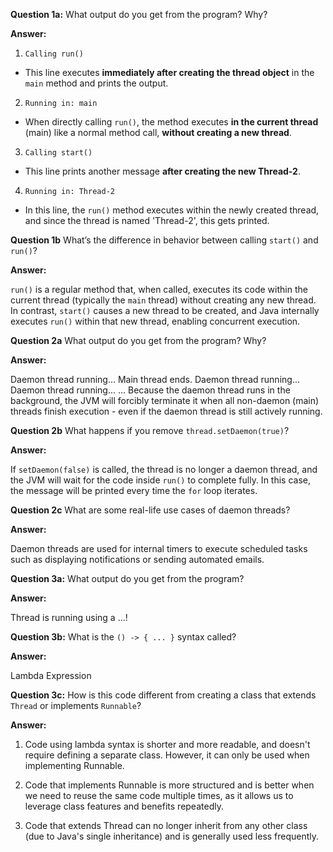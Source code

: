 **Question 1a:** What output do you get from the program? Why?

**Answer:**  

1. `Calling run()`  
- This line executes **immediately after creating the thread object** in the `main` method and prints the output.
2. `Running in: main`  
- When directly calling `run()`, the method executes **in the current thread** (main) like a normal method call, **without creating a new thread**.
3. `Calling start()`  
- This line prints another message **after creating the new Thread-2**.
4. `Running in: Thread-2`  
- In this line, the `run()` method executes within the newly created thread, and since the thread is named 'Thread-2', this gets printed.

**Question 1b** What’s the difference in behavior between calling `start()` and `run()`?

**Answer:**

`run()` is a regular method that, when called, executes its code within the current thread (typically the `main` thread) without creating any new thread. In contrast, `start()` causes a new thread to be created, and Java internally executes `run()` within that new thread, enabling concurrent execution.


**Question 2a** What output do you get from the program? Why?

**Answer:**

Daemon thread running...
Main thread ends.
Daemon thread running...
Daemon thread running...
...
Because the daemon thread runs in the background, the JVM will forcibly terminate it when all non-daemon (main) threads finish execution - even if the daemon thread is still actively running.
 
**Question 2b** What happens if you remove `thread.setDaemon(true)`?

**Answer:**

If `setDaemon(false)` is called, the thread is no longer a daemon thread, and the JVM will wait for the code inside `run()` to complete fully. In this case, the message will be printed every time the `for` loop iterates.

**Question 2c** What are some real-life use cases of daemon threads?

**Answer:** 

Daemon threads are used for internal timers to execute scheduled tasks such as displaying notifications or sending automated emails.

**Question 3a:** What output do you get from the program?

**Answer:**

Thread is running using a ...!

**Question 3b:** What is the `() -> { ... }` syntax called?

**Answer:**

Lambda Expression

**Question 3c:** How is this code different from creating a class that extends `Thread` or implements `Runnable`?

**Answer:**

1. Code using lambda syntax is shorter and more readable, and doesn't require defining a separate class. However, it can only be used when implementing Runnable.

2. Code that implements Runnable is more structured and is better when we need to reuse the same code multiple times, as it allows us to leverage class features and benefits repeatedly.

3. Code that extends Thread can no longer inherit from any other class (due to Java's single inheritance) and is generally used less frequently.








